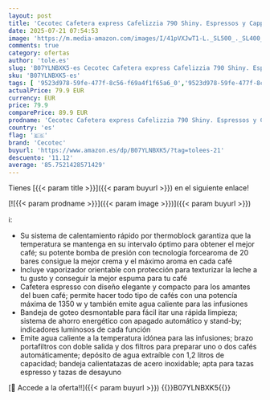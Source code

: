 ```yaml
---
layout: post
title: 'Cecotec Cafetera express Cafelizzia 790 Shiny. Espressos y Cappuccino  1350 W  Sistema Thermoblock  20 Bares  Modo Auto para 1-2 Cafés  Vaporizador Orientable  1.2L  Rojo'
date: 2025-07-21 07:54:53
image: 'https://m.media-amazon.com/images/I/41pVXJwT1-L._SL500_._SL400_.jpg'
comments: true
category: ofertas
author: 'tole.es'
slug: 'B07YLNBXK5-es Cecotec Cafetera express Cafelizzia 790 Shiny. Espressos y...'
sku: 'B07YLNBXK5-es'
tags: [ '9523d978-59fe-477f-8c56-f69a4f1f65a6_0','9523d978-59fe-477f-8c56-f69a4f1f65a6_4901','Arborist Merchandising Root','Cafeteras para espresso','Hogar y cocina','Máquinas cafeteras','Self Service','Special Features Stores','Utensilios para café y té','cafetera','cecotec','🇪🇸', ]
actualPrice: 79.9 EUR
currency: EUR
price: 79.9
comparePrice: 89.9 EUR
prodname: 'Cecotec Cafetera express Cafelizzia 790 Shiny. Espressos y Cappuccino  1350 W  Sistema Thermoblock  20 Bares  Modo Auto para 1-2 Cafés  Vaporizador Orientable  1.2L  Rojo'
country: 'es'
flag: '🇪🇸'
brand: 'Cecotec'
buyurl: 'https://www.amazon.es/dp/B07YLNBXK5/?tag=tolees-21'
descuento: '11.12'
average: '85.7521428571429'
---
```


Tienes [{{< param title >}}]({{< param buyurl >}}) en el siguiente enlace!

[![{{< param prodname >}}]({{< param image >}})]({{< param buyurl >}})

ℹ️:

- Su sistema de calentamiento rápido por thermoblock garantiza que la temperatura se mantenga en su intervalo óptimo para obtener el mejor café; su potente bomba de presión con tecnología forcearoma de 20 bares consigue la mejor crema y el máximo aroma en cada café
- Incluye vaporizador orientable con protección para texturizar la leche a tu gusto y conseguir la mejor espuma para tu café
- Cafetera espresso con diseño elegante y compacto para los amantes del buen café; permite hacer todo tipo de cafés con una potencía máxima de 1350 w y también emite agua caliente para las infusiones
- Bandeja de goteo desmontable para fácil itar una rápida limpieza; sistema de ahorro energético con apagado automático y stand-by; indicadores luminosos de cada función
- Emite agua caliente a la temperatura idónea para las infusiones; brazo portafiltros con doble salida y dos filtros para preparar uno o dos cafés automáticamente; depósito de agua extraíble con 1,2 litros de capacidad; bandeja calientatazas de acero inoxidable; apta para tazas espresso y tazas de desayuno

[🛒 Accede a la oferta!!]({{< param buyurl >}})
{{<world>}}B07YLNBXK5{{</world>}}
